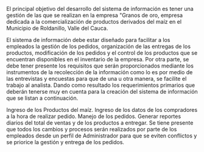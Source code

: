 El principal objetivo del desarrollo del sistema de información es tener una gestión de las que se realizan en la empresa "Granos de oro, empresa dedicada a la comercialización de productos derivados del maíz en el Municipio de Roldanillo, Valle del Cauca.

El sistema de información debe estar diseñado para facilitar a los empleados la gestión de los pedidos, organización de las entregas de los productos, modificación de los pedidos y el control de los productos que se encuentran disponibles en el inventario de la empresa. Por otra parte, se debe tener presente los requisitos que serán proporcionados mediante los instrumentos de la recolección de la información como lo es por medio de las entrevistas y encuestas para que de una u otra manera, se facilite el trabajo al analista. Dando como resultado los requerimientos primarios que deberán tenerse muy en cuenta para la creación del sistema de información que se listan a continuación.

Ingreso de los Productos del maíz.
Ingreso de los datos de los compradores a la hora de realizar pedido.
Manejo de los pedidos.
Generar reportes diarios del total de ventas y de los productos a entregar.
Se tiene presente que todos los cambios y procesos serán realizados por parte de los empleados desde un perfil de Administrador para que se eviten conflictos y se priorice la gestión y entrega de los pedidos.
